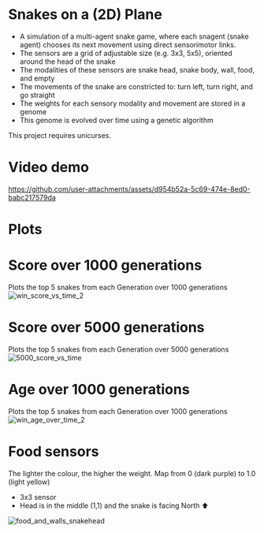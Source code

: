 # Snakes on a (2D) Plane
* A simulation of a multi-agent snake game, where each snagent (snake agent) chooses its next movement using direct sensorimotor links.
* The sensors are a grid of adjustable size (e.g. 3x3, 5x5), oriented around the head of the snake
* The modalities of these sensors are snake head, snake body, wall, food, and empty
* The movements of the snake are constricted to: turn left, turn right, and go straight
* The weights for each sensory modality and movement are stored in a genome
* This genome is evolved over time using a genetic algorithm


This project requires unicurses.

# Video demo

https://github.com/user-attachments/assets/d954b52a-5c69-474e-8ed0-babc217579da

# Plots
# Score over 1000 generations
Plots the top 5 snakes from each Generation over 1000 generations
![win_score_vs_time_2](https://github.com/user-attachments/assets/32f44c36-8ce0-4c7d-8c06-2f5b00fa10f0)

# Score over 5000 generations
Plots the top 5 snakes from each Generation over 5000 generations
![5000_score_vs_time](https://github.com/user-attachments/assets/d3357e79-9cbd-45ae-81c6-df1a77144a80)

# Age over 1000 generations
Plots the top 5 snakes from each Generation over 1000 generations
![win_age_over_time_2](https://github.com/user-attachments/assets/807738a1-c6fb-4722-8130-d836eb27326e)


# Food sensors
The lighter the colour, the higher the weight. Map from 0 (dark purple) to 1.0 (light yellow)
* 3x3 sensor
* Head is in the middle (1,1) and the snake is facing North  :arrow_up:

![food_and_walls_snakehead](https://github.com/user-attachments/assets/976593ef-6dbf-4ea7-93fe-767009f38ece)
